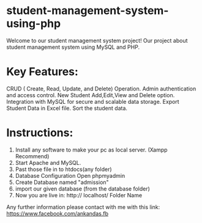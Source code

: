 # student-management-system-using-php

Welcome to our student management system project!
Our project about student management system using MySQL and PHP.

# Key Features:
CRUD ( Create, Read, Update, and Delete) Operation.
Admin authentication and access control.
New Student Add,Edit,View and Delete option.
Integration with MySQL for secure and scalable data storage.
Export Student Data in Excel file.
Sort the student data.

# Instructions:
1. Install any software to make your pc as local server. (Xampp Recommend)
2. Start Apache and MySQL.
3. Past those file in to htdocs\(any folder)
4. Database Configuration Open phpmyadmin
5. Create Database named "admission"
6. import our given database (from the database folder)
7. Now you are live in: http:// localhost/ Folder Name

Any further information please contact with me with this link: https://www.facebook.com/ankandas.fb  
